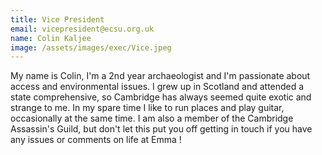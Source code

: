 ```yaml
---
title: Vice President
email: vicepresident@ecsu.org.uk
name: Colin Kaljee
image: /assets/images/exec/Vice.jpeg
---
```

My name is Colin, I'm a 2nd year archaeologist and I'm passionate about access and environmental issues. I grew up in Scotland and attended a state comprehensive, so Cambridge has always seemed quite exotic and strange to me. In my spare time I like to run places and play guitar, occasionally at the same time. I am also a member of the Cambridge Assassin's Guild, but don't let this put you off getting in touch if you have any issues or comments on life at Emma !
